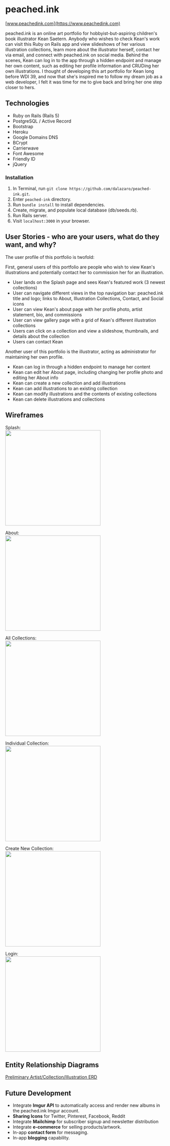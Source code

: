 # peached.ink 
[www.peachedink.com](https://www.peachedink.com)

peached.ink is an online art portfolio for hobbyist-but-aspiring children's book illustrator Kean Saetern. Anybody who wishes to check Kean's work can visit this Ruby on Rails app and view slideshows of her various illustration collections, learn more about the illustrator herself, contact her via email, and connect with peached.ink on social media. Behind the scenes, Kean can log in to the app through a hidden endpoint and manage her own content, such as editing her profile information and CRUDing her own illustrations. I thought of developing this art portfolio for Kean long before WDI 39, and now that she's inspired me to follow my dream job as a web developer, I felt it was time for me to give back and bring her one step closer to hers.

## Technologies
- Ruby on Rails (Rails 5)
- PostgreSQL / Active Record
- Bootstrap
- Heroku
- Google Domains DNS
- BCrypt
- Carrierwave
- Font Awesome
- Friendly ID
- jQuery

### Installation
1. In Terminal, run `git clone https://github.com/dalazaro/peached-ink.git`.
2. Enter `peached-ink` directory.
3. Run `bundle install` to install dependencies.
4. Create, migrate, and populate local database (db/seeds.rb).
4. Run Rails server.
5. Visit `localhost:3000` in your browser.

## User Stories - who are your users, what do they want, and why?
The user profile of this portfolio is twofold:

First, general users of this portfolio are people who wish to view Kean's illustrations and potentially contact her to commission her for an illustration.
- User lands on the Splash page and sees Kean's featured work (3 newest collections)
- User can navigate different views in the top navigation bar: peached.ink title and logo; links to About, Illustration Collections, Contact, and Social icons
- User can view Kean's about page with her profile photo, artist statement, bio, and commissions
- User can view gallery page with a grid of Kean's different illustration collections
- Users can click on a collection and view a slideshow, thumbnails, and details about the collection
- Users can contact Kean

Another user of this portfolio is the illustrator, acting as administrator for maintaining her own profile.
- Kean can log in through a hidden endpoint to manage her content
- Kean can edit her About page, including changing her profile photo and editing her About info
- Kean can create a new collection and add illustrations
- Kean can add illustrations to an existing collection
- Kean can modify illustrations and the contents of existing collections
- Kean can delete illustrations and collections

## Wireframes

Splash:<br>
<a href="https://trello-attachments.s3.amazonaws.com/59b6fec42a7255bf38590f00/59b71e8eec313a35bfe4569f/b962dba3c7b4a44cce98fd68ea3cb458/photo.jpg">
  <img src="https://trello-attachments.s3.amazonaws.com/59b6fec42a7255bf38590f00/59b71e8eec313a35bfe4569f/b962dba3c7b4a44cce98fd68ea3cb458/photo.jpg" width="300">
</a>

About:<br>
<a href="https://trello-attachments.s3.amazonaws.com/59b6fec42a7255bf38590f00/59b71e93b366f7ee9acaf639/d9f444faeadcf7447a2cfe22287a3519/photo.jpg">
  <img src="https://trello-attachments.s3.amazonaws.com/59b6fec42a7255bf38590f00/59b71e93b366f7ee9acaf639/d9f444faeadcf7447a2cfe22287a3519/photo.jpg" width="300">
</a>

All Collections:<br>
<a href="https://trello-attachments.s3.amazonaws.com/59b6fec42a7255bf38590f00/59b71e9613ccde269c568df6/89bda94eda09624e40735ffc09ac3e92/photo.jpg">
  <img src="https://trello-attachments.s3.amazonaws.com/59b6fec42a7255bf38590f00/59b71e9613ccde269c568df6/89bda94eda09624e40735ffc09ac3e92/photo.jpg" width="300">
</a>

Individual Collection:<br>
<a href="https://trello-attachments.s3.amazonaws.com/59b6fec42a7255bf38590f00/59b76b5c17812169a8f89e45/b9c41ef83047254ce4fecb61befa0b9d/photo.jpg">
  <img src="https://trello-attachments.s3.amazonaws.com/59b6fec42a7255bf38590f00/59b76b5c17812169a8f89e45/b9c41ef83047254ce4fecb61befa0b9d/photo.jpg" width="300">
</a>

Create New Collection:<br>
<a href="https://trello-attachments.s3.amazonaws.com/59b6fec42a7255bf38590f00/59b77225b72f247d85216d36/24d3f3590cd25975e1b0c86ebd1064ec/photo.jpg">
  <img src="https://trello-attachments.s3.amazonaws.com/59b6fec42a7255bf38590f00/59b77225b72f247d85216d36/24d3f3590cd25975e1b0c86ebd1064ec/photo.jpg" width="300">
</a>

Login:<br>
<a href="https://trello-attachments.s3.amazonaws.com/59b6fec42a7255bf38590f00/59b71eb442048c0d8e514706/63f9785f7ca524e3f339fd758c410d66/photo.jpg">
  <img src="https://trello-attachments.s3.amazonaws.com/59b6fec42a7255bf38590f00/59b71eb442048c0d8e514706/63f9785f7ca524e3f339fd758c410d66/photo.jpg" width="300">
</a>

## Entity Relationship Diagrams
<a href="https://trello-attachments.s3.amazonaws.com/59b6fec42a7255bf38590f00/59b71e7263168769e70b77b0/c9d38a357539ddb931494f90c0149878/photo.jpg">
  Preliminary Artist/Collection/Illustration ERD
</a>

## Future Development
- Integrate **Imgur API** to automatically access and render new albums in the peached.ink Imgur account.
- **Sharing Icons** for Twitter, Pinterest, Facebook, Reddit
- Integrate **Mailchimp** for subscriber signup and newsletter distribution
- Integrate **e-commerce** for selling products/artwork.
- In-app **contact form** for messaging.
- In-app **blogging** capability.
